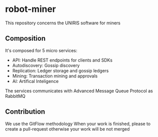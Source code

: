 # robot-miner
This repository concerns the UNIRIS software for miners

## Composition

It's composed for 5 micro services:
- API: Handle REST endpoints for clients and SDKs
- Autodiscovery: Gossip discovery
- Replication: Ledger storage and gossip ledgers
- Mining: Transaction mining and approvals
- AI: Artifical Inteligence

The services communicates with Advanced Message Queue Protocol as RabbitMQ

## Contribution

We use the GitFlow methodology
When your work is finished, please to create a pull-request otherwise your work will be not merged
